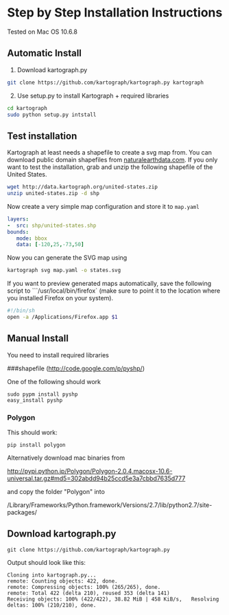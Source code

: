 # Step by Step Installation Instructions

Tested on Mac OS 10.6.8


## Automatic Install

1. Download kartograph.py

```bash
git clone https://github.com/kartograph/kartograph.py kartograph
```

2. Use setup.py to install Kartograph + required libraries

```bash
cd kartograph
sudo python setup.py intstall
```

## Test installation

Kartograph at least needs a shapefile to create a svg map from. You can download public domain shapefiles from [naturalearthdata.com](http://www.naturalearthdata.com/downloads/). If you only want to test the installation, grab and unzip the following shapefile of the United States.

```bash
wget http://data.kartograph.org/united-states.zip
unzip united-states.zip -d shp
```

Now create a very simple map configuration and store it to ``map.yaml``

```yaml
layers:
-  src: shp/united-states.shp
bounds:
   mode: bbox
   data: [-120,25,-73,50]
```

Now you can generate the SVG map using

```bash
kartograph svg map.yaml -o states.svg
```

If you want to preview generated maps automatically, save the following script to ```/usr/local/bin/firefox` (make sure to point it to the location where you installed Firefox on your system).

```bash
#!/bin/sh
open -a /Applications/Firefox.app $1
```



## Manual Install

You need to install required libraries

###shapefile (http://code.google.com/p/pyshp/)

One of the following should work

	sudo pypm install pyshp
	easy_install pyshp


### Polygon

This should work:

	pip install polygon

Alternatively download mac binaries from 

http://pypi.python.jp/Polygon/Polygon-2.0.4.macosx-10.6-universal.tar.gz#md5=302abdd94b25ccd5e3a7cbbd7635d777

and copy the folder "Polygon" into

/Library/Frameworks/Python.framework/Versions/2.7/lib/python2.7/site-packages/


## Download kartograph.py

	git clone https://github.com/kartograph/kartograph.py

Output should look like this:

	Cloning into kartograph.py...
	remote: Counting objects: 422, done.
	remote: Compressing objects: 100% (265/265), done.
	remote: Total 422 (delta 210), reused 353 (delta 141)
	Receiving objects: 100% (422/422), 38.82 MiB | 458 KiB/s, 	Resolving deltas: 100% (210/210), done.

